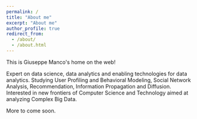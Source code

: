 ```yaml
---
permalink: /
title: "About me"
excerpt: "About me"
author_profile: true
redirect_from: 
  - /about/
  - /about.html
---
```


This is Giuseppe Manco's home on the web!

Expert on data science, data analytics and enabling technologies for data analytics.
Studying User Profiling and Behavioral Modeling, Social Network Analysis, Recommendation, Information Propagation and Diffusion.
Interested in new frontiers of Computer Science and Technology aimed at analyzing Complex Big Data. 

More to come soon.
